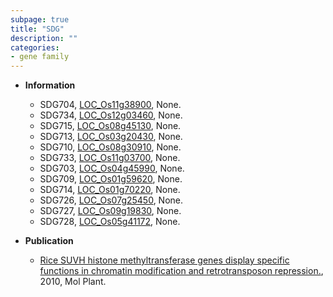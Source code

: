 ```yaml
---
subpage: true
title: "SDG"
description: ""
categories:
- gene family
---
```


* **Information**  
    + SDG704, [LOC_Os11g38900](http://rice.plantbiology.msu.edu/cgi-bin/ORF_infopage.cgi?orf=LOC_Os11g38900), None.
    + SDG734, [LOC_Os12g03460](http://rice.plantbiology.msu.edu/cgi-bin/ORF_infopage.cgi?orf=LOC_Os12g03460), None.
    + SDG715, [LOC_Os08g45130](http://rice.plantbiology.msu.edu/cgi-bin/ORF_infopage.cgi?orf=LOC_Os08g45130), None.
    + SDG713, [LOC_Os03g20430](http://rice.plantbiology.msu.edu/cgi-bin/ORF_infopage.cgi?orf=LOC_Os03g20430), None.
    + SDG710, [LOC_Os08g30910](http://rice.plantbiology.msu.edu/cgi-bin/ORF_infopage.cgi?orf=LOC_Os08g30910), None.
    + SDG733, [LOC_Os11g03700](http://rice.plantbiology.msu.edu/cgi-bin/ORF_infopage.cgi?orf=LOC_Os11g03700), None.
    + SDG703, [LOC_Os04g45990](http://rice.plantbiology.msu.edu/cgi-bin/ORF_infopage.cgi?orf=LOC_Os04g45990), None.
    + SDG709, [LOC_Os01g59620](http://rice.plantbiology.msu.edu/cgi-bin/ORF_infopage.cgi?orf=LOC_Os01g59620), None.
    + SDG714, [LOC_Os01g70220](http://rice.plantbiology.msu.edu/cgi-bin/ORF_infopage.cgi?orf=LOC_Os01g70220), None.
    + SDG726, [LOC_Os07g25450](http://rice.plantbiology.msu.edu/cgi-bin/ORF_infopage.cgi?orf=LOC_Os07g25450), None.
    + SDG727, [LOC_Os09g19830](http://rice.plantbiology.msu.edu/cgi-bin/ORF_infopage.cgi?orf=LOC_Os09g19830), None.
    + SDG728, [LOC_Os05g41172](http://rice.plantbiology.msu.edu/cgi-bin/ORF_infopage.cgi?orf=LOC_Os05g41172), None.

* **Publication**  
    + [Rice SUVH histone methyltransferase genes display specific functions in chromatin modification and retrotransposon repression.](http://www.ncbi.nlm.nih.gov/pubmed?term=Rice+SUVH+histone+methyltransferase+genes+display+specific+functions+in+chromatin+modification+and+retrotransposon+repression.%5BTitle%5D), 2010, Mol Plant.



